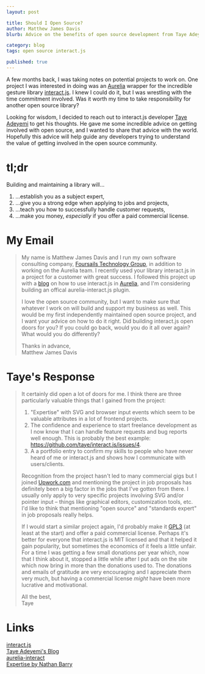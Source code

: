 ```yaml
---
layout: post

title: Should I Open Source?
author: Matthew James Davis
blurb: Advice on the benefits of open source development from Taye Adeyemi, creator of interact.js.

category: blog
tags: open source interact.js

published: true
---
```


A few months back, I was taking notes on potential projects to work on. One project I was interested in doing was an [Aurelia](http://aurelia.io/) wrapper for the incredible gesture library [interact.js](http://interact.js.io/). I knew I could do it, but I was wrestling with the time commitment involved. Was it worth my time to take responsibility for another open source library? 

Looking for wisdom, I decided to reach out to interact.js developer [Taye Adeyemi](http://taye.me/) to get his thoughts. He gave me some incredible advice on getting involved with open source, and I wanted to share that advice with the world. Hopefully this advice will help guide any developers trying to understand the value of getting involved in the open source community.

# tl;dr

Building and maintaining a library will...

1. ...establish you as a subject expert,
2. ...give you a strong edge when applying to jobs and projects,
3. ...teach you how to successfully handle customer requests,
4. ...make you money, *especially* if you offer a paid commercial license.

# My Email

<blockquote class="email">
  
  <p>My name is Matthew James Davis and I run my own software consulting company, <a href="http://foursails.co/">Foursails Technology Group</a>, in addition to working on the Aurelia team. I recently used your library interact.js in a project for a customer with great success. I followed this project up with a <a href="http://davismj.me/blog/aurelia-drag-and-drop/">blog</a> on how to use interact.js in <a href="http://aurelia.io/">Aurelia</a>, and I'm considering building an offical aurelia-interact.js plugin.</p>

  <p>I love the open source community, but I want to make sure that whatever I work on will build and support my business as well. This would be my first independently maintained open source project, and I want your advice on how to do it right. Did building interact.js open doors for you? If you could go back, would you do it all over again? What would you do differently?</p>
  
  Thanks in advance,<br />
  Matthew James Davis<br />
</blockquote>

# Taye's Response

<blockquote class="email">

  <p>It certainly did open a lot of doors for me. I think there are three particularly valuable things that I gained from the project:</p>
  
  <ol>
    <li>"Expertise" with SVG and browser input events which seem to be valuable attributes in a lot of frontend projects.</li>
    <li>The confidence and experience to start freelance development as I now know that I can handle feature requests and bug reports well enough. This is probably the best example: <a href="https://github.com/taye/interact.js/issues/4">https://github.com/taye/interact.js/issues/4</a>.</li>
    <li>A a portfolio entry to confirm my skills to people who have never heard of me or interact.js and shows how I communicate with users/clients.</li>
  </ol>

  <p>Recognition from the project hasn't led to many commercial gigs but I joined <a href="http://upwork.com/">Upwork.com</a> and mentioning the project in job proposals has definitely been a big factor in the jobs that I've gotten from there. I usually only apply to very specific projects involving SVG and/or pointer input – things like graphical editors, customization tools, etc. I'd like to think that mentioning "open source" and "standards expert" in job proposals really helps.</p>

  <p>If I would start a similar project again, I'd probably make it <a href="https://www.gnu.org/licenses/gpl-3.0.en.html">GPL3</a> (at least at the start) and offer a paid commercial license. Perhaps it's better for everyone that interact.js is MIT licensed and that it helped it gain popularity, but sometimes the economics of it feels a little unfair. For a time I was getting a few small donations per year which, now that I think about it, stopped a little while after I put ads on the site which now bring in more than the donations used to. The donations and emails of gratitude are very encouraging and I appreciate them very much, but having a commercial license <i>might</i> have been more lucrative and motivational.</p>

  All the best,<br />
  Taye<br />

</blockquote>


# Links

[interact.js](interact.js.io)<br />
[Taye Adeyemi's Blog](http://taye.me/)<br />
[aurelia-interact](https://github.com/eriklieben/aurelia-interact.js)<br />
[Expertise by Nathan Barry](https://www.smashingmagazine.com/2013/06/how-to-launch-anything/#expertise)<br />